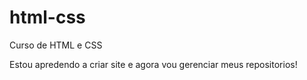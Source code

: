 # html-css
 Curso de HTML e CSS

Estou apredendo a criar site e agora vou gerenciar meus repositorios!
